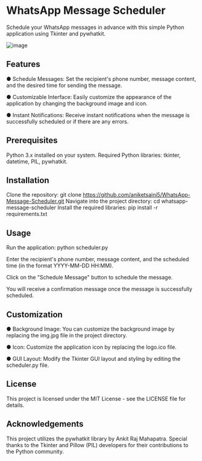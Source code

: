 # WhatsApp Message Scheduler
Schedule your WhatsApp messages in advance with this simple Python application using Tkinter and pywhatkit.

![image](https://github.com/aniketsaini5/WhatsApp-Message-Scheduler/assets/154746704/a18a164a-e206-4e44-90c0-372b5a6174be)


## Features
● Schedule Messages: Set the recipient's phone number, message content, and the desired time for sending the message.

●  Customizable Interface: Easily customize the appearance of the application by changing the background image and icon.

●  Instant Notifications: Receive instant notifications when the message is successfully scheduled or if there are any errors.

## Prerequisites
Python 3.x installed on your system.
Required Python libraries: tkinter, datetime, PIL, pywhatkit.

## Installation
Clone the repository:
git clone https://github.com/aniketsaini5/WhatsApp-Message-Scheduler.git
Navigate into the project directory:
cd whatsapp-message-scheduler
Install the required libraries:
pip install -r requirements.txt

## Usage
Run the application:
python scheduler.py

Enter the recipient's phone number, message content, and the scheduled time (in the format YYYY-MM-DD HH:MM).

Click on the "Schedule Message" button to schedule the message.

You will receive a confirmation message once the message is successfully scheduled.

## Customization
● Background Image: You can customize the background image by replacing the img.jpg file in the project directory.

● Icon: Customize the application icon by replacing the logo.ico file.

● GUI Layout: Modify the Tkinter GUI layout and styling by editing the scheduler.py file.

## License
This project is licensed under the MIT License - see the LICENSE file for details.

## Acknowledgements
This project utilizes the pywhatkit library by Ankit Raj Mahapatra.
Special thanks to the Tkinter and Pillow (PIL) developers for their contributions to the Python community.

